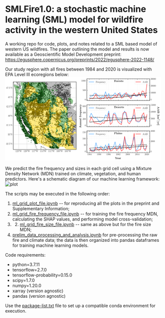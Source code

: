 # SMLFire1.0: a stochastic machine learning (SML) model for wildfire activity in the western United States

A working repo for code, plots, and notes related to a SML based model of western US wildfires. The paper outlining the model and results is now available as a Geoscientific Model Development preprint: https://egusphere.copernicus.org/preprints/2022/egusphere-2022-1148/  

Our study region with all fires between 1984 and 2020 is visualized with EPA Level III ecoregions below:
![plot](./paper_plots/github_repo_plot.png)

We predict the fire frequency and sizes in each grid cell using a Mixture Density Network (MDN) trained on climate, vegetation, and human predictors. Here's a schematic diagram of our machine learning framework:
![plot](./paper_plots/mdn.png)

The scripts may be executed in the following order:
1. [ml_grid_plot_file.ipynb](https://github.com/jtbuch/smlfire1.0/blob/master/scripts/ml_grid_plot_file.ipynb) -- for reproducing all the plots in the preprint and Supplementary Information;
2. [ml_grid_fire_frequency_file.ipynb](https://github.com/jtbuch/smlfire1.0/blob/master/scripts/ml_grid_plot_file.ipynb) -- for training the fire frequency MDN, calculating the SHAP values, and performing model cross-validation;
3. 2. [ml_grid_fire_size_file.ipynb](https://github.com/jtbuch/smlfire1.0/blob/master/scripts/ml_grid_plot_file.ipynb) -- same as above but for the fire size MDN;
4. [prelim_data_processing_and_analysis.ipynb](https://github.com/jtbuch/smlfire1.0/blob/master/scripts/prelim_data_processing_and_analysis.ipynb) for pre-processing the raw fire and climate data; the data is then organized into pandas dataframes for training machine learning models.

Code requirements:
* python=3.7.11
* tensorflow=2.7.0
* tensorflow-probability=0.15.0
* scipy=1.7.0
* numpy=1.20.0
* xarray (version agnostic)
* pandas (version agnostic)

Use the [package-list.txt](https://github.com/jtbuch/smlfire1.0/blob/master/package-list.txt) file to set up a compatible conda environment for execution.
